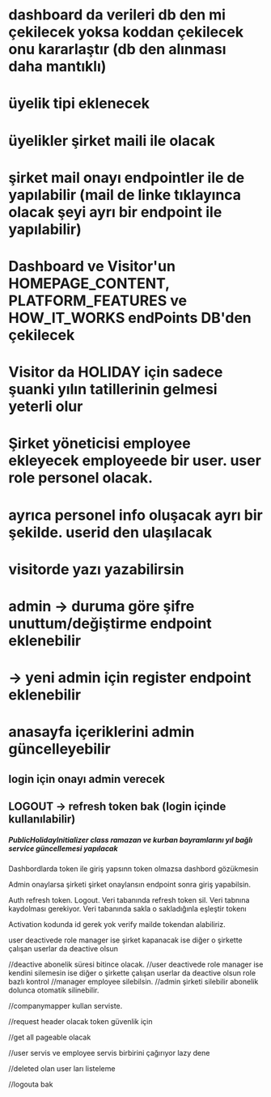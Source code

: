 # dashboard da verileri db den mi çekilecek yoksa koddan çekilecek onu kararlaştır (db den alınması daha mantıklı)

# üyelik tipi eklenecek

# üyelikler şirket maili ile olacak
# şirket mail onayı endpointler ile de yapılabilir (mail de linke tıklayınca olacak şeyi ayrı bir endpoint ile yapılabilir)

# Dashboard ve Visitor'un HOMEPAGE_CONTENT, PLATFORM_FEATURES ve HOW_IT_WORKS endPoints DB'den çekilecek
# Visitor da HOLIDAY için sadece şuanki yılın tatillerinin gelmesi yeterli olur

# Şirket yöneticisi employee ekleyecek employeede bir user. user role personel olacak.
# ayrıca personel info oluşacak ayrı bir şekilde. userid den ulaşılacak

# visitorde yazı yazabilirsin

# admin -> duruma göre şifre unuttum/değiştirme endpoint eklenebilir
#       -> yeni admin için register endpoint eklenebilir

# anasayfa içeriklerini admin güncelleyebilir

## login için onayı admin verecek
## LOGOUT -> refresh token bak (login içinde kullanılabilir)

##### PublicHolidayInitializer class ramazan ve kurban bayramlarını yıl bağlı service güncellemesi yapılacak


Dashbordlarda token ile giriş yapsınn token olmazsa dashbord gözükmesin

Admin onaylarsa şirketi şirket onaylansın endpoint sonra giriş yapabilsin.

Auth refresh token. Logout.  Veri tabanında refresh token sil. Veri tabnına kaydolması gerekiyor. Veri tabanında sakla o sakladığınla eşleştir tokenı

Activation kodunda id gerek yok verify mailde tokendan alabiliriz.

user deactivede role manager ise şirket kapanacak ise diğer o şirkette çalışan userlar da deactive olsun

//deactive abonelik süresi bitince olacak.
//user deactivede role manager ise kendini silemesin ise diğer o şirkette çalışan userlar da deactive olsun role bazlı kontrol
//manager employee silebilsin.
//admin şirketi silebilir abonelik dolunca otomatik silinebilir.

//companymapper kullan serviste.

//request header olacak token güvenlik için

//get all  pageable olacak

//user servis ve employee servis birbirini çağırıyor lazy dene

//deleted olan user ları listeleme

//logouta bak